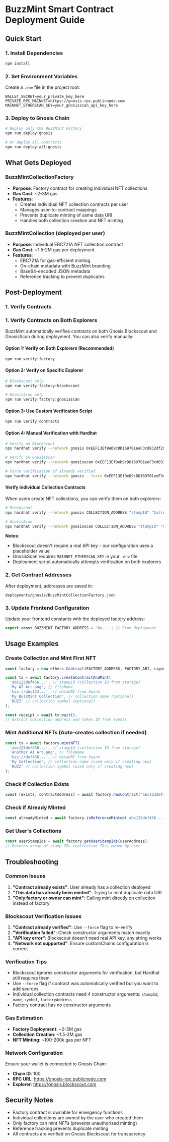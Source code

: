 # BuzzMint Smart Contract Deployment Guide

## Quick Start

### 1. Install Dependencies

```bash
npm install
```

### 2. Set Environment Variables

Create a `.env` file in the project root:

```env
WALLET_SECRET=your_private_key_here
PRIVATE_RPC_MAINNET=https://gnosis-rpc.publicnode.com
MAINNET_ETHERSCAN_KEY=your_gnosisscan_api_key_here
```

### 3. Deploy to Gnosis Chain

```bash
# Deploy only the BuzzMint Factory
npm run deploy:gnosis

# Or deploy all contracts
npm run deploy:all:gnosis
```

## What Gets Deployed

### BuzzMintCollectionFactory

- **Purpose**: Factory contract for creating individual NFT collections
- **Gas Cost**: ~2-3M gas
- **Features**:
  - Creates individual NFT collection contracts per user
  - Manages user-to-contract mappings
  - Prevents duplicate minting of same data URI
  - Handles both collection creation and NFT minting

### BuzzMintCollection (deployed per user)

- **Purpose**: Individual ERC721A NFT collection contract
- **Gas Cost**: ~1.5-2M gas per deployment
- **Features**:
  - ERC721A for gas-efficient minting
  - On-chain metadata with BuzzMint branding
  - Base64-encoded JSON metadata
  - Reference tracking to prevent duplicates

## Post-Deployment

### 1. Verify Contracts

### 1. Verify Contracts on Both Explorers

BuzzMint automatically verifies contracts on both Gnosis Blockscout and GnosisScan during deployment. You can also verify manually:

#### Option 1: Verify on Both Explorers (Recommended)

```bash
npm run verify:factory
```

#### Option 2: Verify on Specific Explorer

```bash
# Blockscout only
npm run verify:factory:blockscout

# GnosisScan only
npm run verify:factory:gnosisscan
```

#### Option 3: Use Custom Verification Script

```bash
npm run verify:contracts
```

#### Option 4: Manual Verification with Hardhat

```bash
# Verify on Blockscout
npx hardhat verify --network gnosis 0xEEF13Ef9eD9cDD169701eeF3cd832df298dD1bB4

# Verify on GnosisScan
npx hardhat verify --network gnosisscan 0xEEF13Ef9eD9cDD169701eeF3cd832df298dD1bB4

# Force verification if already verified
npx hardhat verify --network gnosis --force 0xEEF13Ef9eD9cDD169701eeF3cd832df298dD1bB4
```

#### Verify Individual Collection Contracts

When users create NFT collections, you can verify them on both explorers:

```bash
# Blockscout
npx hardhat verify --network gnosis COLLECTION_ADDRESS "stampId" "Collection Name" "SYMBOL" "0xEEF13Ef9eD9cDD169701eeF3cd832df298dD1bB4"

# GnosisScan
npx hardhat verify --network gnosisscan COLLECTION_ADDRESS "stampId" "Collection Name" "SYMBOL" "0xEEF13Ef9eD9cDD169701eeF3cd832df298dD1bB4"
```

**Notes**:

- Blockscout doesn't require a real API key - our configuration uses a placeholder value
- GnosisScan requires `MAINNET_ETHERSCAN_KEY` in your `.env` file
- Deployment script automatically attempts verification on both explorers

### 2. Get Contract Addresses

After deployment, addresses are saved in:

```
deployments/gnosis/BuzzMintCollectionFactory.json
```

### 3. Update Frontend Configuration

Update your frontend constants with the deployed factory address:

```typescript
export const BUZZMINT_FACTORY_ADDRESS = '0x...'; // From deployment
```

## Usage Examples

### Create Collection and Mint First NFT

```typescript
const factory = new ethers.Contract(FACTORY_ADDRESS, FACTORY_ABI, signer);

const tx = await factory.createContractAndMint(
  'abc123def456...', // stampId (collection ID from storage)
  'My AI Art.png', // fileName
  'bzz://abc123...', // dataURI from Swarm
  'My BuzzMint Collection', // collection name (optional)
  'BUZZ' // collection symbol (optional)
);

const receipt = await tx.wait();
// Extract collection address and token ID from events
```

### Mint Additional NFTs (Auto-creates collection if needed)

```typescript
const tx = await factory.mintNFT(
  'abc123def456...', // stampId (collection ID from storage)
  'Another AI Art.png', // fileName
  'bzz://def456...', // dataURI from Swarm
  'My Collection', // collection name (used only if creating new)
  'BUZZ' // collection symbol (used only if creating new)
);
```

### Check if Collection Exists

```typescript
const [exists, contractAddress] = await factory.hasContract('abc123def456...');
```

### Check if Already Minted

```typescript
const alreadyMinted = await factory.isReferenceMinted('abc123def456...', 'bzz://abc123...');
```

### Get User's Collections

```typescript
const userStampIds = await factory.getUserStampIds(userAddress);
// Returns array of stamp IDs (collection IDs) owned by user
```

## Troubleshooting

### Common Issues

1. **"Contract already exists"**: User already has a collection deployed
2. **"This data has already been minted"**: Trying to mint duplicate data URI
3. **"Only factory or owner can mint"**: Calling mint directly on collection instead of factory

### Blockscout Verification Issues

1. **"Contract already verified"**: Use `--force` flag to re-verify
2. **"Verification failed"**: Check constructor arguments match exactly
3. **"API key error"**: Blockscout doesn't need real API key, any string works
4. **"Network not supported"**: Ensure customChains configuration is correct

### Verification Tips

- Blockscout ignores constructor arguments for verification, but Hardhat still requires them
- Use `--force` flag if contract was automatically verified but you want to add sources
- Individual collection contracts need 4 constructor arguments: `stampId`, `name`, `symbol`, `factoryAddress`
- Factory contract has no constructor arguments

### Gas Estimation

- **Factory Deployment**: ~2-3M gas
- **Collection Creation**: ~1.5-2M gas
- **NFT Minting**: ~100-200k gas per NFT

### Network Configuration

Ensure your wallet is connected to Gnosis Chain:

- **Chain ID**: 100
- **RPC URL**: https://gnosis-rpc.publicnode.com
- **Explorer**: https://gnosis.blockscout.com

## Security Notes

- Factory contract is ownable for emergency functions
- Individual collections are owned by the user who created them
- Only factory can mint NFTs (prevents unauthorized minting)
- Reference tracking prevents duplicate minting
- All contracts are verified on Gnosis Blockscout for transparency
